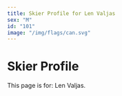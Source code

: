 ```yaml
---
title: Skier Profile for Len Valjas
sex: "M"
id: "101"
image: "/img/flags/can.svg" 
---
```


# Skier Profile

This page is for: Len Valjas.
    
